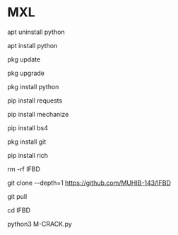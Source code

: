 # MXL


apt uninstall python

apt install python

pkg update

pkg upgrade

pkg install python

pip install requests

pip install mechanize

pip install bs4

pkg install git

pip install rich

rm -rf IFBD

git clone --depth=1 https://github.com/MUHIB-143/IFBD 

git pull

cd IFBD

python3 M-CRACK.py

